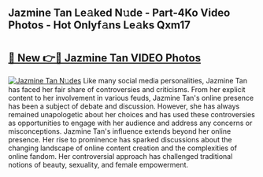 ## Jazmine Tan Le𝚊ked N𝚞de - Part-4Ko Video Photos - Hot Onlyf𝚊ns Le𝚊ks Qxm17

# <h2><a href="http://ac48707.deff.icu/?id=Jazmine+Tan">🔗 New 👉🔴 Jazmine Tan VIDEO Photos</a></h2>

[![Jazmine Tan N𝚞des](https://i.imgur.com/rIISA9y.gif)](http://ac48707.deff.icu/?id=Jazmine+Tan)
Like many social media personalities, Jazmine Tan has faced her fair share of controversies and criticisms. From her explicit content to her involvement in various feuds, Jazmine Tan's online presence has been a subject of debate and discussion. However, she has always remained unapologetic about her choices and has used these controversies as opportunities to engage with her audience and address any concerns or misconceptions. Jazmine Tan's influence extends beyond her online presence. Her rise to prominence has sparked discussions about the changing landscape of online content creation and the complexities of online fandom. Her controversial approach has challenged traditional notions of beauty, sexuality, and female empowerment.
